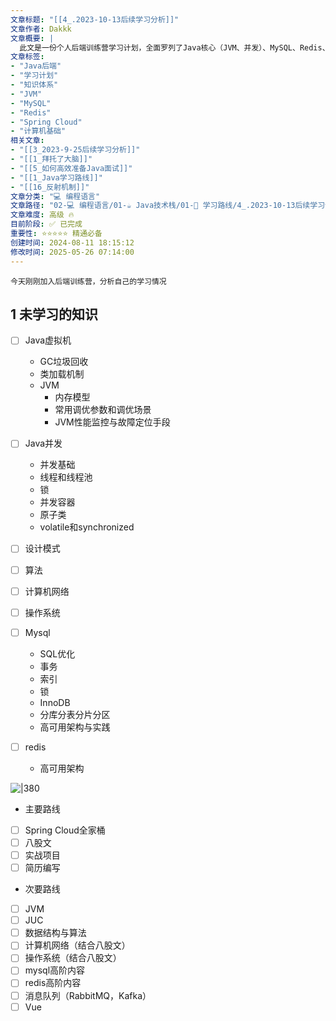```yaml
---
文章标题: "[[4_.2023-10-13后续学习分析]]" 
文章作者: Dakkk
文章概要: |
  此文是一份个人后端训练营学习计划，全面罗列了Java核心（JVM、并发）、MySQL、Redis、计算机基础及Spring Cloud等关键技术点，旨在构建系统且深入的后端知识体系，并为实战项目与面试做好准备。
文章标签:
- "Java后端"
- "学习计划"
- "知识体系"
- "JVM"
- "MySQL"
- "Redis"
- "Spring Cloud"
- "计算机基础"
相关文章:
- "[[3_2023-9-25后续学习分析]]"
- "[[1_拜托了大脑]]"
- "[[5_如何高效准备Java面试]]"
- "[[1_Java学习路线]]"
- "[[16_反射机制]]"
文章分类: "💻 编程语言"
文章路径: "02-💻 编程语言/01-☕ Java技术栈/01-🎯 学习路线/4_.2023-10-13后续学习分析.md"
文章难度: 高级 🔥
目前阶段: ✅ 已完成
重要性: ⭐⭐⭐⭐⭐ 精通必备
创建时间: 2024-08-11 18:15:12
修改时间: 2025-05-26 07:14:00
---
```


`今天刚刚加入后端训练营，分析自己的学习情况`

## 1 未学习的知识

- [ ] Java虚拟机
	- GC垃圾回收
	- 类加载机制
	- JVM
		- 内存模型
		- 常用调优参数和调优场景
		- JVM性能监控与故障定位手段

- [ ] Java并发
	- 并发基础
	- 线程和线程池
	- 锁
	- 并发容器
	- 原子类
	- volatile和synchronized

- [ ] 设计模式
- [ ] 算法
- [ ] 计算机网络
- [ ] 操作系统

- [ ] Mysql
	- SQL优化
	- 事务
	- 索引
	- 锁
	- InnoDB
	- 分库分表分片分区
	- 高可用架构与实践

- [ ] redis
	- 高可用架构

![|380](https://my-obsidian-image.oss-cn-guangzhou.aliyuncs.com/2024/04/fc8ce62aed127d8f205724ba893ba7bb.png)


- 主要路线
- [ ] Spring Cloud全家桶
- [ ] 八股文
- [ ] 实战项目
- [ ] 简历编写

- 次要路线
- [ ] JVM
- [ ] JUC
- [ ] 数据结构与算法
- [ ] 计算机网络（结合八股文）
- [ ] 操作系统（结合八股文）
- [ ] mysql高阶内容
- [ ] redis高阶内容
- [ ] 消息队列（RabbitMQ，Kafka）
- [ ] Vue
